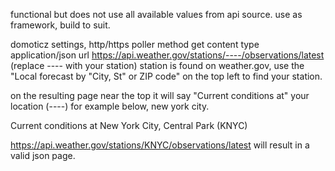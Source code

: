 functional but does not use all available values from api source. use as framework, build to suit.

domoticz settings, http/https poller
method get
content type application/json
url https://api.weather.gov/stations/----/observations/latest
(replace ---- with your station)
station is found on weather.gov, use the "Local forecast by "City, St" or ZIP code" on the top left to find your station.

on the resulting page near the top it will say
"Current conditions at"
your location (----)
for example below, new york city.

Current conditions at
New York City, Central Park (KNYC)

https://api.weather.gov/stations/KNYC/observations/latest
will result in a valid json page.
